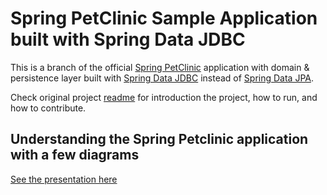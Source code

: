 # Spring PetClinic Sample Application built with Spring Data JDBC

This is a branch of the official [Spring PetClinic](https://github.com/spring-projects/spring-petclinic) application with domain & persistence layer built with [Spring Data JDBC](https://projects.spring.io/spring-data-jdbc/) instead of [Spring Data JPA](https://projects.spring.io/spring-data-jpa/).

Check original project [readme](https://github.com/spring-petclinic/spring-framework-petclinic/blob/master/readme.md) for introduction the project, how to run, and how to contribute.

## Understanding the Spring Petclinic application with a few diagrams
<a href="https://speakerdeck.com/michaelisvy/spring-petclinic-sample-application">See the presentation here</a>
